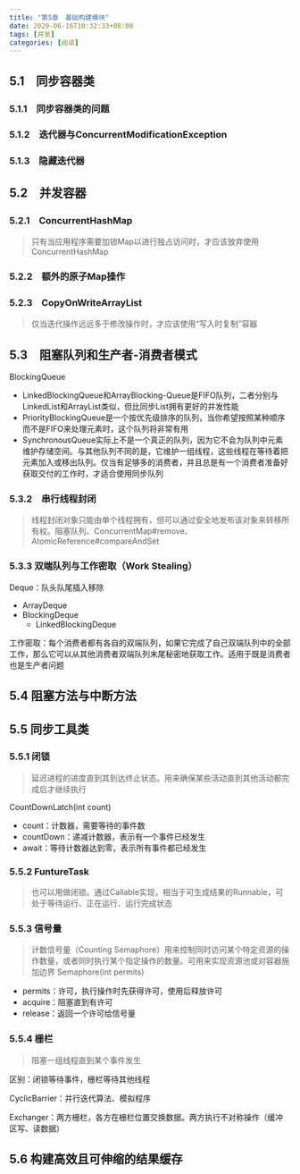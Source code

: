 ```yaml
---
title: "第5章　基础构建模块"
date: 2020-06-16T10:32:33+08:00
tags: [并发]
categories: [阅读]
---
```


## 5.1　同步容器类
### 5.1.1　同步容器类的问题
### 5.1.2　迭代器与ConcurrentModificationException
### 5.1.3　隐藏迭代器

## 5.2　并发容器
### 5.2.1　ConcurrentHashMap
>只有当应用程序需要加锁Map以进行独占访问时，才应该放弃使用ConcurrentHashMap
### 5.2.2　额外的原子Map操作
### 5.2.3　CopyOnWriteArrayList
>仅当迭代操作远远多于修改操作时，才应该使用“写入时复制”容器

## 5.3　阻塞队列和生产者-消费者模式
BlockingQueue
- LinkedBlockingQueue和ArrayBlocking-Queue是FIFO队列，二者分别与LinkedList和ArrayList类似，但比同步List拥有更好的并发性能
- PriorityBlockingQueue是一个按优先级排序的队列，当你希望按照某种顺序而不是FIFO来处理元素时，这个队列将非常有用
- SynchronousQueue实际上不是一个真正的队列，因为它不会为队列中元素维护存储空间。与其他队列不同的是，它维护一组线程，这些线程在等待着把元素加入或移出队列。仅当有足够多的消费者，并且总是有一个消费者准备好获取交付的工作时，才适合使用同步队列

### 5.3.2　串行线程封闭
>线程封闭对象只能由单个线程拥有，但可以通过安全地发布该对象来转移所有权。阻塞队列、ConcurrentMap#remove、AtomicReference#compareAndSet

### 5.3.3 双端队列与工作密取（Work Stealing）
Deque：队头队尾插入移除
- ArrayDeque
- BlockingDeque
  - LinkedBlockingDeque

工作密取：每个消费者都有各自的双端队列，如果它完成了自己双端队列中的全部工作，那么它可以从其他消费者双端队列末尾秘密地获取工作。适用于既是消费者也是生产者问题

## 5.4 阻塞方法与中断方法

## 5.5 同步工具类
### 5.5.1 闭锁
>延迟进程的进度直到其到达终止状态。用来确保某些活动直到其他活动都完成后才继续执行

CountDownLatch(int count)
- count：计数器，需要等待的事件数
- countDown：递减计数器，表示有一个事件已经发生
- await：等待计数器达到零，表示所有事件都已经发生

### 5.5.2 FuntureTask
>也可以用做闭锁。通过Callable实现，相当于可生成结果的Runnable，可处于等待运行、正在运行、运行完成状态

### 5.5.3 信号量
>计数信号量（Counting Semaphore）用来控制同时访问某个特定资源的操作数量，或者同时执行某个指定操作的数量。可用来实现资源池或对容器施加边界
Semaphore(int permits)
- permits：许可，执行操作时先获得许可，使用后释放许可
- acquire：阻塞直到有许可
- release：返回一个许可给信号量

### 5.5.4 栅栏
>阻塞一组线程直到某个事件发生

区别：闭锁等待事件，栅栏等待其他线程

CyclicBarrier：并行迭代算法、模拟程序

Exchanger：两方栅栏，各方在栅栏位置交换数据。两方执行不对称操作（缓冲区写、读数据）

## 5.6 构建高效且可伸缩的结果缓存
